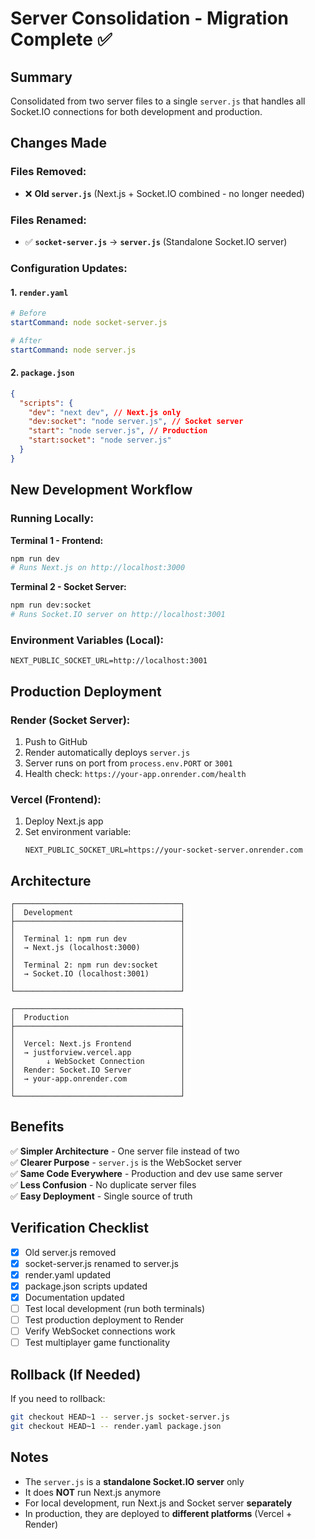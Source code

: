 # Server Consolidation - Migration Complete ✅

## Summary

Consolidated from two server files to a single `server.js` that handles all Socket.IO connections for both development and production.

## Changes Made

### Files Removed:

- ❌ **Old `server.js`** (Next.js + Socket.IO combined - no longer needed)

### Files Renamed:

- ✅ **`socket-server.js`** → **`server.js`** (Standalone Socket.IO server)

### Configuration Updates:

#### 1. `render.yaml`

```yaml
# Before
startCommand: node socket-server.js

# After
startCommand: node server.js
```

#### 2. `package.json`

```json
{
  "scripts": {
    "dev": "next dev", // Next.js only
    "dev:socket": "node server.js", // Socket server
    "start": "node server.js", // Production
    "start:socket": "node server.js"
  }
}
```

## New Development Workflow

### Running Locally:

**Terminal 1 - Frontend:**

```bash
npm run dev
# Runs Next.js on http://localhost:3000
```

**Terminal 2 - Socket Server:**

```bash
npm run dev:socket
# Runs Socket.IO server on http://localhost:3001
```

### Environment Variables (Local):

```env
NEXT_PUBLIC_SOCKET_URL=http://localhost:3001
```

## Production Deployment

### Render (Socket Server):

1. Push to GitHub
2. Render automatically deploys `server.js`
3. Server runs on port from `process.env.PORT` or `3001`
4. Health check: `https://your-app.onrender.com/health`

### Vercel (Frontend):

1. Deploy Next.js app
2. Set environment variable:
   ```
   NEXT_PUBLIC_SOCKET_URL=https://your-socket-server.onrender.com
   ```

## Architecture

```
┌─────────────────────────────────────┐
│  Development                        │
├─────────────────────────────────────┤
│                                     │
│  Terminal 1: npm run dev            │
│  → Next.js (localhost:3000)         │
│                                     │
│  Terminal 2: npm run dev:socket     │
│  → Socket.IO (localhost:3001)       │
│                                     │
└─────────────────────────────────────┘

┌─────────────────────────────────────┐
│  Production                         │
├─────────────────────────────────────┤
│                                     │
│  Vercel: Next.js Frontend           │
│  → justforview.vercel.app           │
│       ↓ WebSocket Connection        │
│  Render: Socket.IO Server           │
│  → your-app.onrender.com            │
│                                     │
└─────────────────────────────────────┘
```

## Benefits

✅ **Simpler Architecture** - One server file instead of two  
✅ **Clearer Purpose** - `server.js` is the WebSocket server  
✅ **Same Code Everywhere** - Production and dev use same server  
✅ **Less Confusion** - No duplicate server files  
✅ **Easy Deployment** - Single source of truth

## Verification Checklist

- [x] Old server.js removed
- [x] socket-server.js renamed to server.js
- [x] render.yaml updated
- [x] package.json scripts updated
- [x] Documentation updated
- [ ] Test local development (run both terminals)
- [ ] Test production deployment to Render
- [ ] Verify WebSocket connections work
- [ ] Test multiplayer game functionality

## Rollback (If Needed)

If you need to rollback:

```bash
git checkout HEAD~1 -- server.js socket-server.js
git checkout HEAD~1 -- render.yaml package.json
```

## Notes

- The `server.js` is a **standalone Socket.IO server** only
- It does **NOT** run Next.js anymore
- For local development, run Next.js and Socket server **separately**
- In production, they are deployed to **different platforms** (Vercel + Render)
